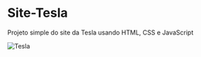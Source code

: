 # Site-Tesla

Projeto simple do site da Tesla usando HTML, CSS e JavaScript

![Tesla](https://github.com/user-attachments/assets/845917f1-f3c7-4600-8dc1-daf6a1d44491)
